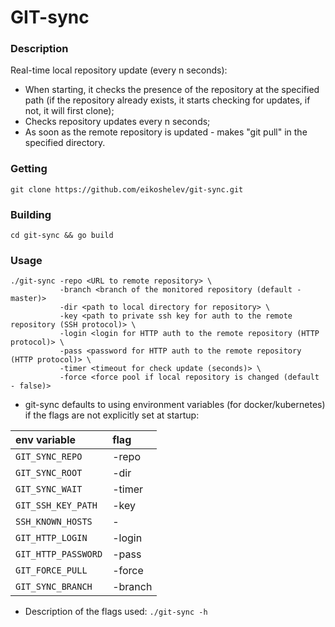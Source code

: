 # GIT-sync

### Description
  
Real-time local repository update (every n seconds):
* When starting, it checks the presence of the repository at the specified path (if the repository already exists, it starts checking for updates, if not, it will first clone);
* Checks repository updates every n seconds;
* As soon as the remote repository is updated - makes "git pull" in the specified directory.

### Getting
```
git clone https://github.com/eikoshelev/git-sync.git
```
### Building
```
cd git-sync && go build
```
### Usage
```
./git-sync -repo <URL to remote repository> \
           -branch <branch of the monitored repository (default - master)>
           -dir <path to local directory for repository> \
           -key <path to private ssh key for auth to the remote repository (SSH protocol)> \
           -login <login for HTTP auth to the remote repository (HTTP protocol)> \
           -pass <password for HTTP auth to the remote repository (HTTP protocol)> \
           -timer <timeout for check update (seconds)> \
           -force <force pool if local repository is changed (default - false)>
```

* git-sync defaults to using environment variables (for docker/kubernetes) if the flags are not explicitly set at startup:

| env variable   | flag |
|:---------------|:------
|`GIT_SYNC_REPO` | -repo |
|`GIT_SYNC_ROOT` | -dir |
|`GIT_SYNC_WAIT` | -timer |
|`GIT_SSH_KEY_PATH` | -key |
|`SSH_KNOWN_HOSTS` | - |
|`GIT_HTTP_LOGIN` | -login |
|`GIT_HTTP_PASSWORD` | -pass |
|`GIT_FORCE_PULL`  | -force |
|`GIT_SYNC_BRANCH`  | -branch |
  
* Description of the flags used: ```./git-sync -h```
